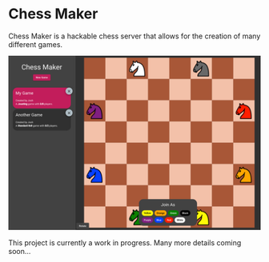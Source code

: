 # Chess Maker

Chess Maker is a hackable chess server that allows for the creation of many different games.

![Screenshot](branding/screenshot.png)

This project is currently a work in progress. Many more details coming soon...

